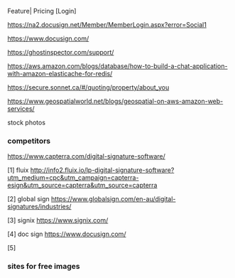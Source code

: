 
Feature| Pricing [Login]


https://na2.docusign.net/Member/MemberLogin.aspx?error=Social1

https://www.docusign.com/

https://ghostinspector.com/support/

https://aws.amazon.com/blogs/database/how-to-build-a-chat-application-with-amazon-elasticache-for-redis/

https://secure.sonnet.ca/#/quoting/property/about_you

https://www.geospatialworld.net/blogs/geospatial-on-aws-amazon-web-services/

stock photos
### competitors
https://www.capterra.com/digital-signature-software/

[1] fluix
http://info2.fluix.io/lp-digital-signature-software?utm_medium=cpc&utm_campaign=capterra-esign&utm_source=capterra&utm_source=capterra

[2] global sign
https://www.globalsign.com/en-au/digital-signatures/industries/

[3] signix
https://www.signix.com/

[4] doc sign
https://www.docusign.com/

[5]

### sites for free images
